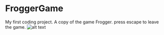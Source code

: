 # FroggerGame
 My first coding project. A copy of the game Frogger.
 press escape to leave the game.
![alt text](https://raw.githubusercontent.com/username/projectname/branch/path/to/img.png)
